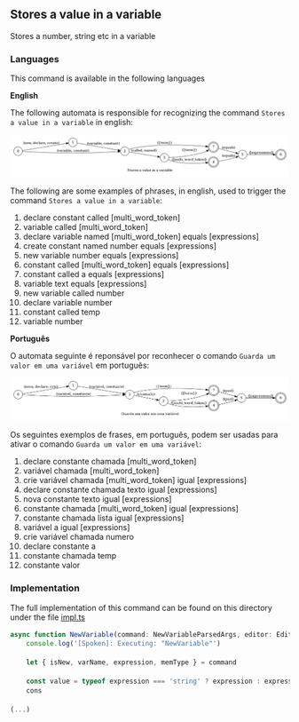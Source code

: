 ## Stores a value in a variable

Stores a number, string etc in a variable

### Languages

This command is available in the following languages

**English**

The following automata is responsible for recognizing the command `Stores a value in a variable` in english:

![English](phrase_en-US.png)

The following are some examples of phrases, in english, used to trigger the command `Stores a value in a variable`:

1. declare constant called [multi_word_token]
2. variable called [multi_word_token]
3. declare variable named [multi_word_token] equals [expressions]
4. create constant named number equals [expressions]
5. new variable number equals [expressions]
6. constant called [multi_word_token] equals [expressions]
7. constant called a equals [expressions]
8. variable text equals [expressions]
9. new variable called number
10. declare variable number
11. constant called temp
12. variable number

**Português**

O automata seguinte é reponsável por reconhecer o comando `Guarda um valor em uma variável` em português:

![Português](phrase_pt-BR.png)

Os seguintes exemplos de frases, em português, podem ser usadas para ativar o comando `Guarda um valor em uma variável`:

1. declare constante chamada [multi_word_token]
2. variável chamada [multi_word_token]
3. crie variável chamada [multi_word_token] igual [expressions]
4. declare constante chamada texto igual [expressions]
5. nova constante texto igual [expressions]
6. constante chamada [multi_word_token] igual [expressions]
7. constante chamada lista igual [expressions]
8. variável a igual [expressions]
9. crie variável chamada numero
10. declare constante a
11. constante chamada temp
12. constante valor

### Implementation

The full implementation of this command can be found on this directory under the file [impl.ts](impl.ts)

```typescript
async function NewVariable(command: NewVariableParsedArgs, editor: Editor, context: {}) {
    console.log('[Spoken]: Executing: "NewVariable"')

    let { isNew, varName, expression, memType } = command

    const value = typeof expression === 'string' ? expression : expression?.value
    cons

(...)
```
